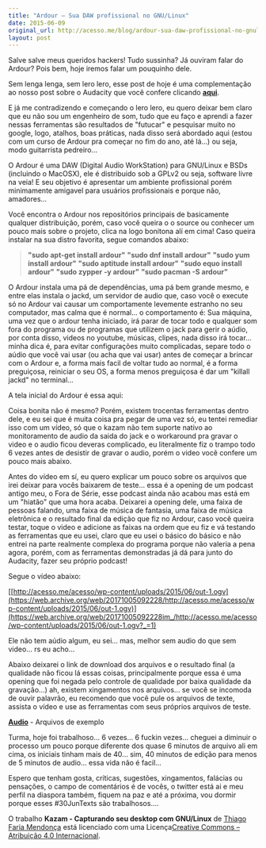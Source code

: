 ```yaml
---
title: "Ardour – Sua DAW profissional no GNU/Linux"
date: 2015-06-09
original_url: http://acesso.me/blog/ardour-sua-daw-profissional-no-gnulinux/
layout: post
---
```


Salve salve meus queridos hackers! Tudo sussinha? Já ouviram falar do Ardour? Pois bem, hoje iremos falar um pouquinho dele.

Sem lenga lenga, sem lero lero, esse post de hoje é uma complementação ao nosso post sobre o Audacity que você confere clicando **[aqui](https://web.archive.org/web/20171005092228/http://acesso.me/acesso/audacity-seu-canivete-suico-para-audio/)**.

E já me contradizendo e começando o lero lero, eu quero deixar bem claro que eu não sou um engenheiro de som, tudo que eu faço e aprendi a fazer nessas ferramentas são resultados de "futucar" e pesquisar muito no google, logo, atalhos, boas práticas, nada disso será abordado aqui (estou com um curso de Ardour pra começar no fim do ano, até lá...) ou seja, modo guitarrista pedreiro...

O Ardour é uma DAW (Digital Audio WorkStation) para GNU/Linux e BSDs (incluindo o MacOSX), ele é distribuido sob a GPLv2 ou seja, software livre na veia! E seu objetivo é apresentar um ambiente profissional porém minimamente amigavel para usuários profissionais e porque não, amadores...

Você encontra o Ardour nos repositórios principais de basicamente qualquer distribuição, porém, caso você queira o o source ou conhecer um pouco mais sobre o projeto, clica na logo bonitona alí em cima! Caso queira instalar na sua distro favorita, segue comandos abaixo:

> **"sudo apt-get install ardour"** **"sudo dnf install ardour"** **"sudo yum install ardour"** **"sudo aptitude install ardour"** **"sudo equo install ardour"** **"sudo zypper -y ardour"** **"sudo pacman -S ardour"**

O Ardour instala uma pá de dependências, uma pá bem grande mesmo, e entre elas instala o jackd, um servidor de audio que, caso você o execute só no Ardour vai causar um comportamente levemente estranho no seu computador, mas calma que é normal... o comportamento é: Sua máquina, uma vez que o ardour tenha iniciado, irá parar de tocar todo e qualquer som fora do programa ou de programas que utilizem o jack para gerir o aúdio, por conta disso, videos no youtube, músicas, clipes, nada disso irá tocar... minha dica é, para evitar configurações muito complicadas, separe todo o aúdio que você vai usar (ou acha que vai usar) antes de começar a brincar com o Ardour e, a forma mais facil de voltar tudo ao normal, é a forma preguiçosa, reiniciar o seu OS, a forma menos preguiçosa é dar um "killall jackd" no terminal...

A tela inicial do Ardour é essa aqui:

Coisa bonita não é mesmo? Porém, existem trocentas ferramentas dentro dele, e eu sei que é muita coisa pra pegar de uma vez só, eu tentei remediar isso com um vídeo, só que o kazam não tem suporte nativo ao monitoramento de audio da saida do jack e o workaround pra gravar o video e o audio ficou deveras complicado, eu literalmente fiz o trampo todo 6 vezes antes de desistir de gravar o audio, porém o video você confere um pouco mais abaixo.

Antes do vídeo em sí, eu quero explicar um pouco sobre os arquivos que irei deixar para vocês baixarem de teste... essa é a opening de um podcast antigo meu, o Fora de Série, esse podcast ainda não acabou mas está em um "hiatão" que uma hora acaba. Deixarei a opening dele, uma faixa de pessoas falando, uma faixa de música de fantasia, uma faixa de música eletrônica e o resultado final da edição que fiz no Ardour, caso você queira testar, toque o video e adicione as faixas na ordem que eu fiz e vá testando as ferramentas que eu usei, claro que eu usei o básico do básico e não entrei na parte realmente complexa do programa porque não valeria a pena agora, porém, com as ferramentas demonstradas já dá para junto do Audacity, fazer seu próprio podcast!

Segue o vídeo abaixo:

[[http://acesso.me/acesso/wp-content/uploads/2015/06/out-1.ogv](https://web.archive.org/web/20171005092228/http://acesso.me/acesso/wp-content/uploads/2015/06/out-1.ogv)](https://web.archive.org/web/20171005092228im_/http://acesso.me/acesso/wp-content/uploads/2015/06/out-1.ogv?_=1)

Ele não tem aúdio algum, eu sei... mas, melhor sem audio do que sem video... rs eu acho...

Abaixo deixarei o link de download dos arquivos e o resultado final (a qualidade não ficou lá essas coisas, principalmente porque essa é uma opening que foi negada pelo controle de qualidade por baixa qualidade da gravação...) ah, existem xingamentos nos arquivos... se você se incomoda de ouvir palavrão, eu recomendo que você pule os arquivos de texte, assista o vídeo e use as ferramentas com seus próprios arquivos de teste.

**[Audio](https://web.archive.org/web/20171005092228/http://acesso.me/acesso/wp-content/uploads/2015/06/Audio.zip)** - Arquivos de exemplo

Turma, hoje foi trabalhoso... 6 vezes... 6 fuckin vezes... cheguei a diminuir o processo um pouco porque diferente dos quase 6 minutos de arquivo ali em cima, os iniciais tinham mais de 40... sim, 40 minutos de edição para menos de 5 minutos de audio... essa vida não é facil...

Espero que tenham gosta, críticas, sugestões, xingamentos, falácias ou pensações, o campo de comentários é de vocês, o twitter está ai e meu perfil na diaspora também, fiquem na paz e até a próxima, vou dormir porque esses #30JunTexts são trabalhosos....

O trabalho **Kazam - Capturando seu desktop com GNU/Linux** de [Thiago Faria Mendonça](https://web.archive.org/web/20171005092228/http://acesso.me/acesso/) está licenciado com uma Licença[Creative Commons – Atribuição 4.0 Internacional](https://web.archive.org/web/20171005092228/https://creativecommons.org/licenses/by/4.0/).